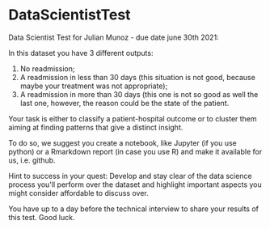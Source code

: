 # DataScientistTest
Data Scientist Test for Julian Munoz - due date june 30th 2021:

In this dataset you have 3 different outputs:
1. No readmission;
2. A readmission in less than 30 days (this situation is not good, because maybe your treatment was not appropriate);
3. A readmission in more than 30 days (this one is not so good as well the last one, however, the reason could be the state of the patient.

Your task is either to classify a patient-hospital outcome or to cluster them aiming at finding patterns that give a distinct insight.

To do so, we suggest you create a notebook, like Jupyter (if you use python) or a Rmarkdown report (in case you use R) and make it available for us, i.e. github.

Hint to success in your quest: Develop and stay clear of the data science process you'll perform over the dataset and highlight important aspects you might consider affordable to discuss over.

You have up to a day before the technical interview to share your results of this test.
Good luck.
